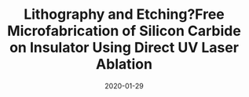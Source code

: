 ---
title: "Lithography and Etching?Free Microfabrication of Silicon Carbide on Insulator Using Direct UV Laser Ablation"
collection: publications
permalink: /publication/2020-01-29-LaserCut_5
date: 2020-01-29
venue: 'Advanced Engineering Materials'
paperurl: 'https://doi.org/10.1002/adem.201901173'
citation: 'Nguyen, T.-K., Phan, H.-P., <b>Dowling, K.M.</b>, Yalamarthy, A.S., Dinh, T., Balakrishnan, V., Liu, T., Chapin, C.A., Truong, Q.-D., Dau, V.T., Goodson, K.E., Senesky, D.G., Dao, D.V., Nguyen, N-T., Lithography and Etching-Free Microfabrication of Silicon Carbide on Insulator Using Direct UV Laser Ablation, Advanced Engineering Materials, vol. 22, 4, p. 1901173, 2020.'
link: 'https://doi.org/10.1002/adem.201901173'
category: 'LaserCut'

---